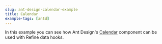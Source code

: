 ```yaml
---
slug: ant-design-calendar-example
title: Calendar
example-tags: [antd]
---
```


In this example you can see how Ant Design's [Calendar](https://ant.design/components/calendar) component can be used with Refine data hooks.

<CodeSandboxExample path="calendar-app" />
